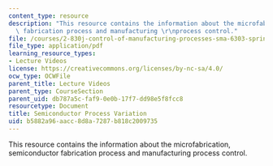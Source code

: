 ```yaml
---
content_type: resource
description: "This resource contains the information about the microfabrication, semiconductor\
  \ fabrication process and manufacturing \r\nprocess control."
file: /courses/2-830j-control-of-manufacturing-processes-sma-6303-spring-2008/b5882a96aacc8d8a7287b818c2009735_lecture2.pdf
file_type: application/pdf
learning_resource_types:
- Lecture Videos
license: https://creativecommons.org/licenses/by-nc-sa/4.0/
ocw_type: OCWFile
parent_title: Lecture Videos
parent_type: CourseSection
parent_uid: db787a5c-faf9-0e0b-17f7-dd98e5f8fcc8
resourcetype: Document
title: Semiconductor Process Variation
uid: b5882a96-aacc-8d8a-7287-b818c2009735
---
```

This resource contains the information about the microfabrication, semiconductor fabrication process and manufacturing 
process control.